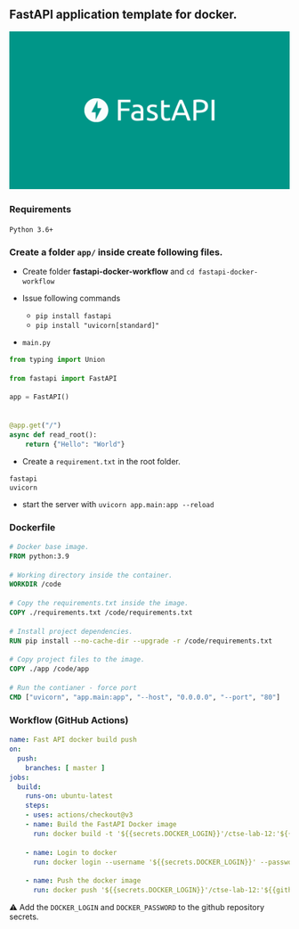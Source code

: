 ## FastAPI application template for docker.

![fastapi-docker](cover.png)

### Requirements

`Python 3.6+`

### Create a folder `app/` inside create following files.

* Create folder **fastapi-docker-workflow** and `cd fastapi-docker-workflow`

* Issue following commands
    - `pip install fastapi`
    - `pip install "uvicorn[standard]"`

* `main.py`

```python
from typing import Union

from fastapi import FastAPI

app = FastAPI()


@app.get("/")
async def read_root():
    return {"Hello": "World"}
```

* Create a `requirement.txt` in the root folder.
```text
fastapi
uvicorn
```

* start the server with `uvicorn app.main:app --reload`

### Dockerfile

```Dockerfile
# Docker base image.
FROM python:3.9

# Working directory inside the container.
WORKDIR /code

# Copy the requirements.txt inside the image.
COPY ./requirements.txt /code/requirements.txt

# Install project dependencies.
RUN pip install --no-cache-dir --upgrade -r /code/requirements.txt

# Copy project files to the image.
COPY ./app /code/app

# Run the contianer - force port
CMD ["uvicorn", "app.main:app", "--host", "0.0.0.0", "--port", "80"]

```

### Workflow (GitHub Actions)

```yaml
name: Fast API docker build push
on:
  push:
    branches: [ master ]
jobs:
  build:
    runs-on: ubuntu-latest
    steps:
    - uses: actions/checkout@v3
    - name: Build the FastAPI Docker image
      run: docker build -t '${{secrets.DOCKER_LOGIN}}'/ctse-lab-12:'${{github.sha}}' .
      
    - name: Login to docker
      run: docker login --username '${{secrets.DOCKER_LOGIN}}' --password '${{secrets.DOCKER_PASSWORD}}'

    - name: Push the docker image
      run: docker push '${{secrets.DOCKER_LOGIN}}'/ctse-lab-12:'${{github.sha}}'
```
⚠️ Add the `DOCKER_LOGIN` and `DOCKER_PASSWORD` to the github repository secrets.

